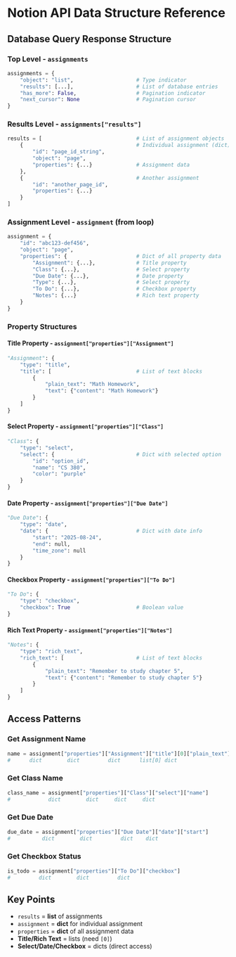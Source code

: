 # Notion API Data Structure Reference

## Database Query Response Structure

### Top Level - `assignments`
```python
assignments = {
    "object": "list",                    # Type indicator
    "results": [...],                    # List of database entries
    "has_more": False,                   # Pagination indicator
    "next_cursor": None                  # Pagination cursor
}
```

### Results Level - `assignments["results"]`
```python
results = [                              # List of assignment objects
    {                                    # Individual assignment (dict)
        "id": "page_id_string",
        "object": "page", 
        "properties": {...}              # Assignment data
    },
    {                                    # Another assignment
        "id": "another_page_id",
        "properties": {...}
    }
]
```

### Assignment Level - `assignment` (from loop)
```python
assignment = {
    "id": "abc123-def456",
    "object": "page",
    "properties": {                      # Dict of all property data
        "Assignment": {...},             # Title property
        "Class": {...},                  # Select property  
        "Due Date": {...},               # Date property
        "Type": {...},                   # Select property
        "To Do": {...},                  # Checkbox property
        "Notes": {...}                   # Rich text property
    }
}
```

### Property Structures

#### Title Property - `assignment["properties"]["Assignment"]`
```python
"Assignment": {
    "type": "title",
    "title": [                           # List of text blocks
        {
            "plain_text": "Math Homework",
            "text": {"content": "Math Homework"}
        }
    ]
}
```

#### Select Property - `assignment["properties"]["Class"]`
```python
"Class": {
    "type": "select",
    "select": {                          # Dict with selected option
        "id": "option_id",
        "name": "CS 380",
        "color": "purple"
    }
}
```

#### Date Property - `assignment["properties"]["Due Date"]`
```python
"Due Date": {
    "type": "date",
    "date": {                            # Dict with date info
        "start": "2025-08-24",
        "end": null,
        "time_zone": null
    }
}
```

#### Checkbox Property - `assignment["properties"]["To Do"]`
```python
"To Do": {
    "type": "checkbox",
    "checkbox": True                     # Boolean value
}
```

#### Rich Text Property - `assignment["properties"]["Notes"]`
```python
"Notes": {
    "type": "rich_text",
    "rich_text": [                       # List of text blocks
        {
            "plain_text": "Remember to study chapter 5",
            "text": {"content": "Remember to study chapter 5"}
        }
    ]
}
```

## Access Patterns

### Get Assignment Name
```python
name = assignment["properties"]["Assignment"]["title"][0]["plain_text"]
#      dict        dict         dict      list[0] dict
```

### Get Class Name
```python
class_name = assignment["properties"]["Class"]["select"]["name"]
#            dict        dict     dict     dict
```

### Get Due Date
```python
due_date = assignment["properties"]["Due Date"]["date"]["start"]
#          dict        dict         dict    dict
```

### Get Checkbox Status
```python
is_todo = assignment["properties"]["To Do"]["checkbox"]
#         dict        dict         dict
```

## Key Points
- `results` = **list** of assignments
- `assignment` = **dict** for individual assignment
- `properties` = **dict** of all assignment data
- **Title/Rich Text** = lists (need `[0]`)
- **Select/Date/Checkbox** = dicts (direct access)